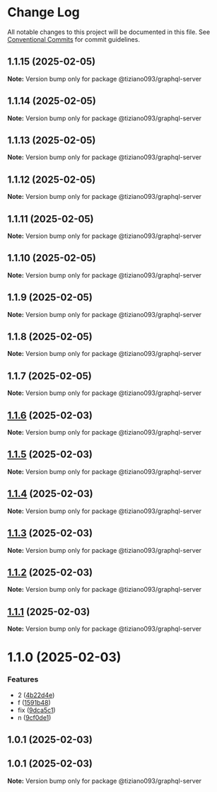 # Change Log

All notable changes to this project will be documented in this file.
See [Conventional Commits](https://conventionalcommits.org) for commit guidelines.

## 1.1.15 (2025-02-05)

**Note:** Version bump only for package @tiziano093/graphql-server

## 1.1.14 (2025-02-05)

**Note:** Version bump only for package @tiziano093/graphql-server

## 1.1.13 (2025-02-05)

**Note:** Version bump only for package @tiziano093/graphql-server

## 1.1.12 (2025-02-05)

**Note:** Version bump only for package @tiziano093/graphql-server

## 1.1.11 (2025-02-05)

**Note:** Version bump only for package @tiziano093/graphql-server

## 1.1.10 (2025-02-05)

**Note:** Version bump only for package @tiziano093/graphql-server

## 1.1.9 (2025-02-05)

**Note:** Version bump only for package @tiziano093/graphql-server

## 1.1.8 (2025-02-05)

**Note:** Version bump only for package @tiziano093/graphql-server

## 1.1.7 (2025-02-05)

**Note:** Version bump only for package @tiziano093/graphql-server

## [1.1.6](https://github.com/tiziano093/graphql-nodeJS/compare/@tiziano093/graphql-server@1.1.5...@tiziano093/graphql-server@1.1.6) (2025-02-03)

**Note:** Version bump only for package @tiziano093/graphql-server

## [1.1.5](https://github.com/tiziano093/graphql-nodeJS/compare/@tiziano093/graphql-server@1.1.4...@tiziano093/graphql-server@1.1.5) (2025-02-03)

**Note:** Version bump only for package @tiziano093/graphql-server

## [1.1.4](https://github.com/tiziano093/graphql-nodeJS/compare/@tiziano093/graphql-server@1.1.3...@tiziano093/graphql-server@1.1.4) (2025-02-03)

**Note:** Version bump only for package @tiziano093/graphql-server

## [1.1.3](https://github.com/tiziano093/graphql-nodeJS/compare/@tiziano093/graphql-server@1.1.2...@tiziano093/graphql-server@1.1.3) (2025-02-03)

**Note:** Version bump only for package @tiziano093/graphql-server

## [1.1.2](https://github.com/tiziano093/graphql-nodeJS/compare/@tiziano093/graphql-server@1.1.1...@tiziano093/graphql-server@1.1.2) (2025-02-03)

**Note:** Version bump only for package @tiziano093/graphql-server

## [1.1.1](https://github.com/tiziano093/graphql-nodeJS/compare/@tiziano093/graphql-server@1.1.0...@tiziano093/graphql-server@1.1.1) (2025-02-03)

**Note:** Version bump only for package @tiziano093/graphql-server

# 1.1.0 (2025-02-03)

### Features

- 2 ([4b22d4e](https://github.com/tiziano093/graphql-nodeJS/commit/4b22d4e08657c54614ed5835f06118fbe715e31c))
- f ([1591b48](https://github.com/tiziano093/graphql-nodeJS/commit/1591b484f9c874f80636abe1a22441332d0bc346))
- fix ([9dca5c1](https://github.com/tiziano093/graphql-nodeJS/commit/9dca5c133179b610500d11206064088573c2479c))
- n ([9cf0de1](https://github.com/tiziano093/graphql-nodeJS/commit/9cf0de198af62527427ed1519ed1d8ac57f581bf))

## 1.0.1 (2025-02-03)

## 1.0.1 (2025-02-03)

**Note:** Version bump only for package @tiziano093/graphql-server
